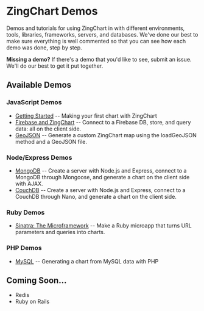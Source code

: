 # ZingChart Demos

Demos and tutorials for using ZingChart in with different environments, tools, libraries, frameworks, servers, and databases. We've done our best to make sure everything is well commented so that you can see how each demo was done, step by step.

**Missing a demo?**
If there's a demo that you'd like to see, submit an issue. We'll do our best to get it put together.

## Available Demos

### JavaScript Demos
* [Getting Started](JavaScript/Getting%20Started/README.md) -- Making your first chart with ZingChart
* [Firebase and ZingChart](JavaScriptFirebase/README.md) -- Connect to a Firebase DB, store, and query data: all on the client side.
* [GeoJSON](JavaScript/GeoJSON/README.md) -- Generate a custom ZingChart map using the loadGeoJSON method and a GeoJSON file.

### Node/Express Demos
* [MongoDB](Node/MongoDB/README.md) -- Create a server with Node.js and Express, connect to a MongoDB through Mongoose, and generate a chart on the client side with AJAX.
* [CouchDB](Node/CouchDB/README.md) -- Create a server with Node.js and Express, connect to a CouchDB through Nano, and generate a chart on the client side.

### Ruby Demos
* [Sinatra: The Microframework](Ruby/Sinatra/README.md) -- Make a Ruby microapp that turns URL parameters and queries into charts.

### PHP Demos
* [MySQL](PHP/MySQL/README.md) -- Generating a chart from MySQL data with PHP

## Coming Soon...

* Redis
* Ruby on Rails